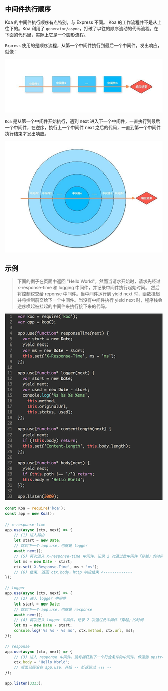 
## 中间件执行顺序
Koa 的中间件执行顺序有点特别，与 Express 不同。
Koa 的工作流程并不是从上往下的。Koa 利用了 `generator/async`，打破了以往的顺序流动的代码流程。在下面的代码里，实际上它是一个圆形流程。

`Express` 使用的是顺序流程，从第一个中间件执行到最后一个中间件，发出响应，就像：

![](../../resource/express-l.jpg)

`Koa` 是从第一个中间件开始执行，遇到 next 进入下一个中间件，一直执行到最后一个中间件，在逆序，执行上一个中间件 next 之后的代码，一直到第一个中间件执行结束才发出响应。

![](../../resource/koas-l.jpg)

## 示例

> 下面的例子在页面中返回 "Hello World"，然而当请求开始时，请求先经过 x-response-time 和 logging 中间件，并记录中间件执行起始时间。 然后将控制权交给 reponse 中间件。当中间件运行到 yield next 时，函数挂起并将控制前交给下一个中间件。当没有中间件执行 yield next 时，程序栈会逆序唤起被挂起的中间件来执行接下来的代码。

![](../../resource/middleware.gif)

```js
const Koa = require('koa');
const app = new Koa();

// x-response-time
app.use(async (ctx, next) => {
    // (1) 进入路由
    let start = new Date;
    // 跳到下一个 app.use，也就是 logger
    await next();
    // (5) 再次进入 x-response-time 中间件，记录 2 次通过此中间件「穿越」的时间
    let ms = new Date - start;
    ctx.set('X-Response-Time', ms + 'ms');
    // (6) 结束, 返回 ctx.body，http 响应结束 <-------------
});

// logger
app.use(async (ctx, next) => {
    // (2) 进入 logger 中间件
    let start = new Date;
    // 跳到下一个 app.use，也就是 response
    await next();
    // (4) 再次进入 logger 中间件，记录 2 次通过此中间件「穿越」的时间
    let ms = new Date - start;
    console.log('%s %s - %s ms', ctx.method, ctx.url, ms);
});

// response
app.use(async (ctx, next) => {
    // (3) 进入 response 中间件，没有捕获到下一个符合条件的中间件，传递到 upstream
    ctx.body = 'Hello World';
    // 后面已经没有 app.use，开始 -- 折返运动 ↑↑↑ --
});

app.listen(3333);
```



